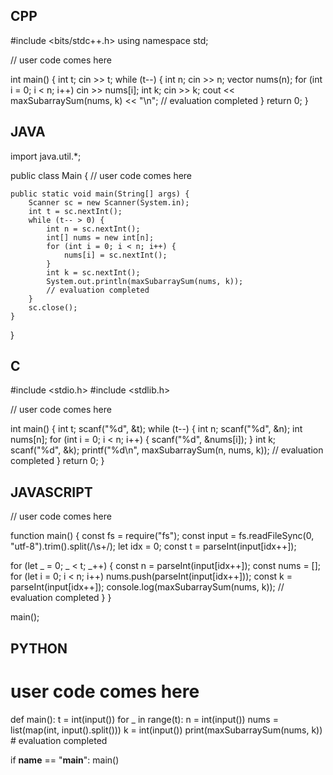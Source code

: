 ## CPP

#include <bits/stdc++.h>
using namespace std;

// user code comes here

int main() {
    int t;
    cin >> t;
    while (t--) {
        int n;
        cin >> n;
        vector<int> nums(n);
        for (int i = 0; i < n; i++) cin >> nums[i];
        int k;
        cin >> k;
        cout << maxSubarraySum(nums, k) << "\n";
        // evaluation completed
    }
    return 0;
}


## JAVA

import java.util.*;

public class Main {
    // user code comes here

    public static void main(String[] args) {
        Scanner sc = new Scanner(System.in);
        int t = sc.nextInt();
        while (t-- > 0) {
            int n = sc.nextInt();
            int[] nums = new int[n];
            for (int i = 0; i < n; i++) {
                nums[i] = sc.nextInt();
            }
            int k = sc.nextInt();
            System.out.println(maxSubarraySum(nums, k));
            // evaluation completed
        }
        sc.close();
    }
}


## C

#include <stdio.h>
#include <stdlib.h>

// user code comes here

int main() {
    int t;
    scanf("%d", &t);
    while (t--) {
        int n;
        scanf("%d", &n);
        int nums[n];
        for (int i = 0; i < n; i++) {
            scanf("%d", &nums[i]);
        }
        int k;
        scanf("%d", &k);
        printf("%d\n", maxSubarraySum(n, nums, k));
        // evaluation completed
    }
    return 0;
}


## JAVASCRIPT

// user code comes here

function main() {
  const fs = require("fs");
  const input = fs.readFileSync(0, "utf-8").trim().split(/\s+/);
  let idx = 0;
  const t = parseInt(input[idx++]);

  for (let _ = 0; _ < t; _++) {
    const n = parseInt(input[idx++]);
    const nums = [];
    for (let i = 0; i < n; i++) nums.push(parseInt(input[idx++]));
    const k = parseInt(input[idx++]);
    console.log(maxSubarraySum(nums, k));
    // evaluation completed
  }
}

main();


## PYTHON

# user code comes here

def main():
    t = int(input())
    for _ in range(t):
        n = int(input())
        nums = list(map(int, input().split()))
        k = int(input())
        print(maxSubarraySum(nums, k))
        # evaluation completed

if __name__ == "__main__":
    main()